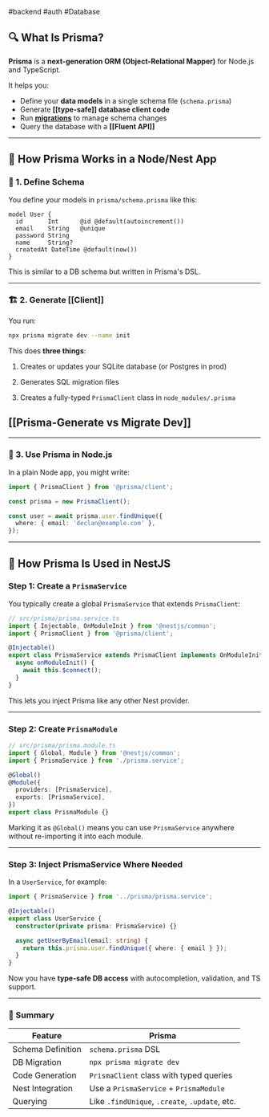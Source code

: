 #backend #auth #Database
## 🔍 What Is Prisma?

**Prisma** is a **next-generation ORM (Object-Relational Mapper)** for Node.js and TypeScript.

It helps you:
- Define your **data models** in a single schema file (`schema.prisma`)
- Generate **[[type-safe]] database client code**
- Run [**migrations**](migration) to manage schema changes
- Query the database with a **[[Fluent API]]**

---
## 🔗 How Prisma Works in a Node/Nest App

### 📁 1. Define Schema

You define your models in `prisma/schema.prisma` like this:
``` prisma
model User {
  id       Int      @id @default(autoincrement())
  email    String   @unique
  password String
  name     String?
  createdAt DateTime @default(now())
}
```
This is similar to a DB schema but written in Prisma's DSL.

---
### 🏗️ 2. Generate [[Client]]

You run:
``` bash
npx prisma migrate dev --name init
```
This does **three things**:

1. Creates or updates your SQLite database (or Postgres in prod)
    
2. Generates SQL migration files
    
3. Creates a fully-typed `PrismaClient` class in `node_modules/.prisma`

## [[Prisma-Generate vs Migrate Dev]]

---
### 🔧 3. Use Prisma in Node.js

In a plain Node app, you might write:
``` ts
import { PrismaClient } from '@prisma/client';

const prisma = new PrismaClient();

const user = await prisma.user.findUnique({
  where: { email: 'declan@example.com' },
});
```
---
## 🧱 How Prisma Is Used in **NestJS**

### Step 1: Create a `PrismaService`

You typically create a global `PrismaService` that extends `PrismaClient`:
``` ts
// src/prisma/prisma.service.ts
import { Injectable, OnModuleInit } from '@nestjs/common';
import { PrismaClient } from '@prisma/client';

@Injectable()
export class PrismaService extends PrismaClient implements OnModuleInit {
  async onModuleInit() {
    await this.$connect();
  }
}
```
This lets you inject Prisma like any other Nest provider.

---
### Step 2: Create `PrismaModule`
``` ts
// src/prisma/prisma.module.ts
import { Global, Module } from '@nestjs/common';
import { PrismaService } from './prisma.service';

@Global()
@Module({
  providers: [PrismaService],
  exports: [PrismaService],
})
export class PrismaModule {}
```
Marking it as `@Global()` means you can use `PrismaService` anywhere without re-importing it into each module.

---
### Step 3: Inject PrismaService Where Needed
In a `UserService`, for example:
``` ts
import { PrismaService } from '../prisma/prisma.service';

@Injectable()
export class UserService {
  constructor(private prisma: PrismaService) {}

  async getUserByEmail(email: string) {
    return this.prisma.user.findUnique({ where: { email } });
  }
}
```
Now you have **type-safe DB access** with autocompletion, validation, and TS support.

---
### 🧠 Summary
|Feature|Prisma|
|---|---|
|Schema Definition|`schema.prisma` DSL|
|DB Migration|`npx prisma migrate dev`|
|Code Generation|`PrismaClient` class with typed queries|
|Nest Integration|Use a `PrismaService` + `PrismaModule`|
|Querying|Like `.findUnique`, `.create`, `.update`, etc.|
